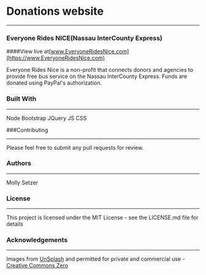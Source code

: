 
# Donations website 

___________________________________________________________________________________________________


### **Everyone Rides NICE(Nassau InterCounty Express)**

####View live at[www.EveryoneRidesNice.com](https://www.EveryoneRidesNice.com)



Everyone Rides Nice is a non-profit that connects donors and agencies to provide free bus service on the Nassau InterCounty Express. Funds are donated using PayPal's authorization. 





### Built With
__________________________________________________________________________________________________

Node
Bootstrap
JQuery
JS
CSS



###Contributing
___________________________________________________________________________________________________

Please feel free to submit any pull requests for review.



### Authors
___________________________________________________________________________________________________

Molly Setzer 



### License
___________________________________________________________________________________________________

This project is licensed under the MIT License - see the LICENSE.md file for details



### Acknowledgements
___________________________________________________________________________________________________

Images from [UnSplash](https://www.unsplash.com) and permitted for private and commercial use - [Creative Commons Zero](https://unsplash.com/license)
